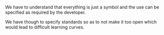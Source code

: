 We have to understand that everything is just a symbol and the use can be specified as required by the developer.

We have though to specify standards so as to not make it too open which would lead to difficult learning curves.

